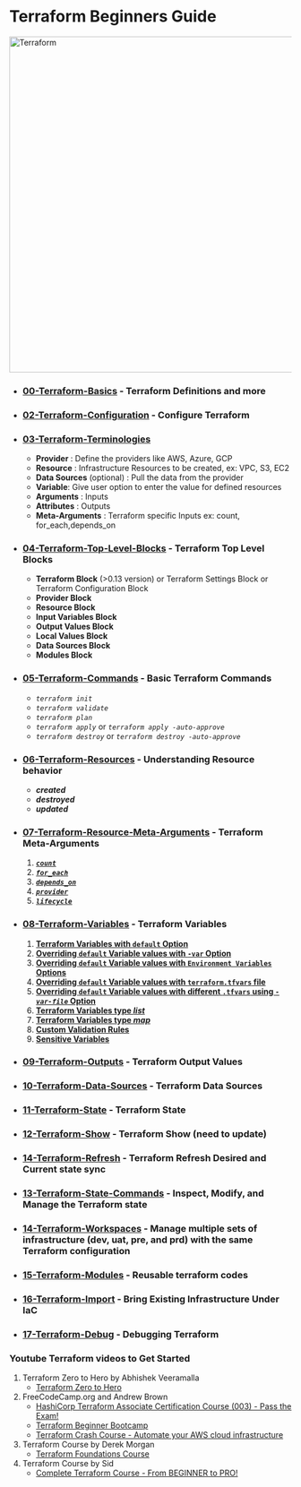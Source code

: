 # Terraform Beginners Guide

<img alt="Terraform" src="https://www.datocms-assets.com/2885/1629941242-logo-terraform-main.svg" width="600px">  

<!-- ![tf word cloud](./imgs/01-tf-word-cloud.png)  -->

- ### [00-Terraform-Basics](00-Terraform-Basics) - Terraform Definitions and more

- ### [02-Terraform-Configuration](01-Terraform-Configuration) - Configure Terraform

- ### [03-Terraform-Terminologies](03-Terraform-Terminologies)

    - **Provider** : Define the providers like AWS, Azure, GCP
    - **Resource** : Infrastructure Resources to be created, ex: VPC, S3, EC2
    - **Data Sources** (optional) : Pull the data from the provider
    - **Variable**: Give user option to enter the value for defined resources
    - **Arguments** : Inputs
    - **Attributes** : Outputs
    - **Meta-Arguments** : Terraform specific Inputs ex: count, for_each,depends_on

- ### [04-Terraform-Top-Level-Blocks](04-Terraform-Top-Level-Blocks) - Terraform Top Level Blocks
    - **Terraform Block** (>0.13 version) or Terraform Settings Block or Terraform Configuration Block 
    - **Provider Block**
    - **Resource Block**
    - **Input Variables Block**
    - **Output Values Block**
    - **Local Values Block**
    - **Data Sources Block**
    - **Modules Block**


- ### [05-Terraform-Commands](05-Terraform-Commands) - Basic Terraform Commands
    - *`terraform init`*
    - *`terraform validate`*
    - *`terraform plan`*
    - *`terraform apply`* or *`terraform apply -auto-approve`*
    - *`terraform destroy`* or *`terraform destroy -auto-approve`*


- ### [06-Terraform-Resources](06-Terraform-Resources) - Understanding Resource behavior
    - ***created***
    - ***destroyed*** 
    - ***updated***

- ### [07-Terraform-Resource-Meta-Arguments](08-Terraform-Resource-Meta-Arguments) - Terraform Meta-Arguments
    1. [***`count`***](07-Terraform-Resource-Meta-Arguments/08-01-count/)
    2. [***`for_each`***](07-Terraform-Resource-Meta-Arguments/08-02-for_each/) 
    3. [***`depends_on`***](07-Terraform-Resource-Meta-Arguments/08-03-depends_on/)
    4. [***`provider`***](07-Terraform-Resource-Meta-Arguments/08-04-provider/) 
    5. [***`lifecycle`***](07-Terraform-Resource-Meta-Arguments/08-05-lifecycle/)

- ### [08-Terraform-Variables](08-Terraform-Variables) - Terraform Variables
    1. [**Terraform Variables with `default` Option**](08-Terraform-Variables/)
    2. [**Overriding `default` Variable values with `-var` Option**](08-Terraform-Variables/)
    3. [**Overriding `default` Variable values with `Environment Variables` Options**](08-Terraform-Variables/)
    4. [**Overriding `default` Variable values with `terraform.tfvars` file**](08-Terraform-Variables/08-01-Terraform-Variables-tfvars/)
    5. [**Overriding `default` Variable values with different `.tfvars` using *`-var-file`* Option**](08-Terraform-Variables/08-02-Terraform-Variables-tfvars-var-file/)
    6. [**Terraform Variables type *list***](08-Terraform-Variables/08-03-Terraform-Variables-list/)
    7. [**Terraform Variables type *map***](08-Terraform-Variables/08-04-Terraform-Variables-map/)
    8. [**Custom Validation Rules**](/08-Terraform-Variables/08-05-Custom-Validation-Rules/)
    9. [**Sensitive Variables**](/08-Terraform-Variables/08-06-Sensitive-Variables/)

- ### [09-Terraform-Outputs](09-Terraform-Outputs) - Terraform Output Values

- ### [10-Terraform-Data-Sources](10-Terraform-Data-Sources) - Terraform Data Sources

- ### [11-Terraform-State](11-Terraform-State) - Terraform State

- ### [12-Terraform-Show](13-Terraform-Show) - Terraform Show (need to update)

- ### [14-Terraform-Refresh](12-Terraform-Refresh) - Terraform Refresh Desired and Current state sync

- ### [13-Terraform-State-Commands](13-Terraform-State-Commands) - Inspect, Modify, and Manage the Terraform state

- ### [14-Terraform-Workspaces](14-Terraform-Workspaces) - Manage multiple sets of infrastructure (dev, uat, pre, and prd) with the same Terraform configuration

- ### [15-Terraform-Modules](15-Terraform-Modules) - Reusable terraform codes

- ### [16-Terraform-Import](16-Terraform-Import) - Bring Existing Infrastructure Under IaC

- ### [17-Terraform-Debug](17-Terraform-Debug) - Debugging Terraform

<!--
    - [Simple EC2 Creation](99-Terraform-Example-Codes/01-ec2-creation/)
    - [Simple EC2 Creation Using Data Blocks](99-Terraform-Example-Codes/01.1-ec2-creation-data-blocks/)
    - [S3 Static Website Hosting](99-Terraform-Example-Codes/02-s3-static-website/)
    - [S3 Static Website Hosting multi Env](99-Terraform-Example-Codes/02.1-s3-static-website-env/)

-->


### Youtube Terraform videos to Get Started
1. Terraform Zero to Hero by Abhishek Veeramalla
    - [Terraform Zero to Hero](https://youtube.com/playlist?list=PLdpzxOOAlwvI0O4PeKVV1-yJoX2AqIWuf&si=6kClUR6Pmm4nFaqO)
2. FreeCodeCamp.org and Andrew Brown
    - [HashiCorp Terraform Associate Certification Course (003) - Pass the Exam!](https://youtu.be/SPcwo0Gq9T8?si=yOpMHV4uMc6XMDxk)
    - [Terraform Beginner Bootcamp](https://youtu.be/eiox8xFsCpE?si=SiR0J_2hoEnkCiGi)
    - [Terraform Crash Course - Automate your AWS cloud infrastructure](https://youtu.be/SLB_c_ayRMo?si=d6AlE6xvnwX8ROie)
3. Terraform Course by Derek Morgan
    - [Terraform Foundations Course](https://youtube.com/playlist?list=PL5_Rrj9tYQAlgX9bTzlTN0WzU67ZeoSi_&si=PtpUZjWeWeLcJz4-)
4. Terraform Course by Sid
    - [Complete Terraform Course - From BEGINNER to PRO!](https://youtu.be/7xngnjfIlK4?si=7AzbLsVERfge3W0i)
